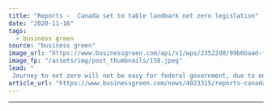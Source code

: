 ```yaml
---
title: "Reports -  Canada set to table landmark net zero legislation"
date: "2020-11-16"
tags: 
  - business green
source: "business green"
image_url: "https://www.businessgreen.com/api/v1/wps/23522d8/99b6baad-f8cd-4cab-b83a-14a1d2f34b0e/7/20160309pg106-350x250-185x114.jpeg"
image_fp: "/assets/img/post_thumbnails/158.jpeg"
lead: "
 Journey to net zero will not be easy for federal government, due to enormity of Canada's oil and gas sector and the decentralised nature of Canadian politics ..."
article_url: "https://www.businessgreen.com/news/4023315/reports-canada-set-table-landmark-net-zero-legislation"
---
```


---
